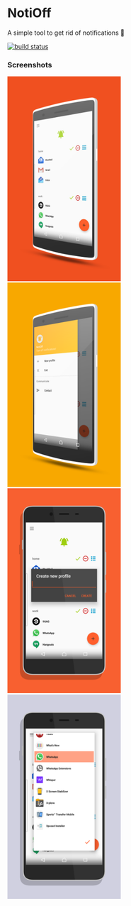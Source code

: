 # NotiOff

A simple tool to get rid of notifications 🔔

[![build status](https://gitlab.com/Code0987/NotiOff/badges/master/build.svg)](https://gitlab.com/Code0987/NotiOff/commits/master)

### Screenshots

<img src="timeline/screenshots/1b.png?raw=true" alt="1b" title="1b" width=256>
<img src="timeline/screenshots/2b.png?raw=true" alt="2b" title="2b" width=256>
<img src="timeline/screenshots/3a.png?raw=true" alt="3a" title="3a" width=256>
<img src="timeline/screenshots/4a.png?raw=true" alt="4a" title="4a" width=256>